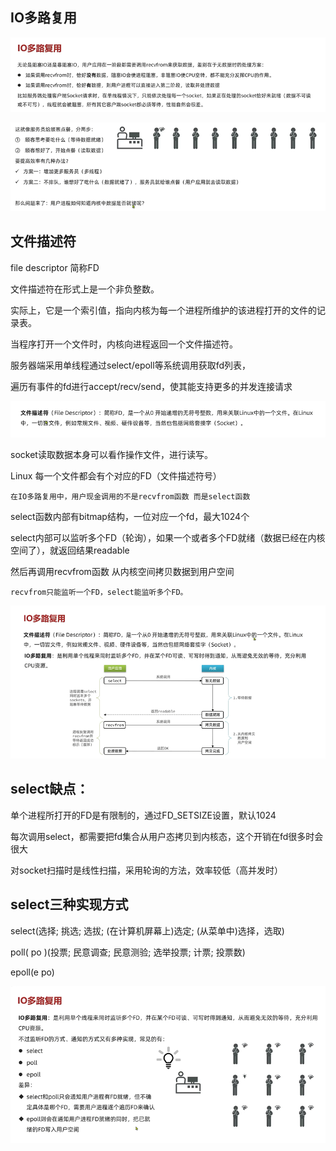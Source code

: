 IO多路复用
---

![img_136.png](img_136.png)

![img_137.png](img_137.png)

文件描述符
---

file descriptor 简称FD

文件描述符在形式上是一个非负整数。

实际上，它是一个索引值，指向内核为每一个进程所维护的该进程打开的文件的记录表。

当程序打开一个文件时，内核向进程返回一个文件描述符。

服务器端采用单线程通过select/epoll等系统调用获取fd列表，

遍历有事件的fd进行accept/recv/send，使其能支持更多的并发连接请求

![img_138.png](img_138.png)


socket读取数据本身可以看作操作文件，进行读写。

Linux 每一个文件都会有个对应的FD（文件描述符号）


    在IO多路复用中，用户现金调用的不是recvfrom函数 而是select函数

select函数内部有bitmap结构，一位对应一个fd，最大1024个

select内部可以监听多个FD（轮询），如果一个或者多个FD就绪（数据已经在内核空间了），就返回结果readable

然后再调用recvfrom函数 从内核空间拷贝数据到用户空间


    recvfrom只能监听一个FD，select能监听多个FD。

![img_139.png](img_139.png)

select缺点：
---

单个进程所打开的FD是有限制的，通过FD_SETSIZE设置，默认1024

每次调用select，都需要把fd集合从用户态拷贝到内核态，这个开销在fd很多时会很大

对socket扫描时是线性扫描，采用轮询的方法，效率较低（高并发时）


select三种实现方式
---

select(选择; 挑选; 选拔; (在计算机屏幕上)选定; (从菜单中)选择，选取)

poll( po )(投票; 民意调查; 民意测验; 选举投票; 计票; 投票数)

epoll(e po)


![img_140.png](img_140.png)